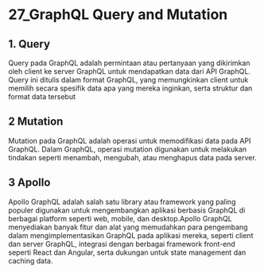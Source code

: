 <h1>27_GraphQL Query and Mutation</h1>

<h2>1. Query</h2> 

Query pada GraphQL adalah permintaan atau pertanyaan yang dikirimkan oleh client ke server GraphQL untuk mendapatkan data dari API GraphQL. Query ini ditulis dalam format GraphQL, yang memungkinkan client untuk memilih secara spesifik data apa yang mereka inginkan, serta struktur dan format data tersebut

<h2>2 Mutation </h2>

Mutation pada GraphQL adalah operasi untuk memodifikasi data pada API GraphQL. Dalam GraphQL, operasi mutation digunakan untuk melakukan tindakan seperti menambah, mengubah, atau menghapus data pada server.

<h2>3 Apollo </h2>
Apollo GraphQL adalah salah satu library atau framework yang paling populer digunakan untuk mengembangkan aplikasi berbasis GraphQL di berbagai platform seperti web, mobile, dan desktop.Apollo GraphQL menyediakan banyak fitur dan alat yang memudahkan para pengembang dalam mengimplementasikan GraphQL pada aplikasi mereka, seperti client dan server GraphQL, integrasi dengan berbagai framework front-end seperti React dan Angular, serta dukungan untuk state management dan caching data.
